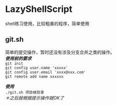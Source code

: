# LazyShellScript

shell练习使用，比较粗暴的程序，简单使用


## git.sh
简单的提交操作，暂时还没有涉及分支合并之类的操作。  
***使用前的要求***  
`git init`  
`git config user.name 'xxxxx'`  
`git config user.email 'xxxx@xxx.com'`  
`git remote add name xxxxxx`   
 
***使用***  
`./git.sh 项目根目录`  
_＊之后就根据提示操作就OK了_
 